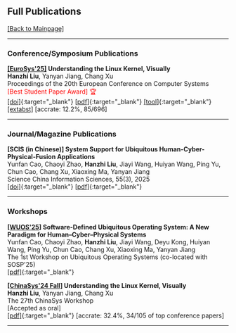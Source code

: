 ## Full Publications

[[Back to Mainpage]](/)

---

### Conference/Symposium Publications

**[[EuroSys'25]](https://2025.eurosys.org/index.html) Understanding the Linux Kernel, Visually** <br/>
**Hanzhi Liu**, Yanyan Jiang, Chang Xu <br/>
Proceedings of the 20th European Conference on Computer Systems <br/>
<span style="color:red">[Best Student Paper Award] 🏆</span> <br/>
[[doi]](https://doi.org/10.1145/3689031.3696095){:target="_blank"}
[[pdf]](/assets/papers/visualinux-eurosys25.pdf){:target="_blank"}
[[tool]](https://icsnju.github.io/visualinux/){:target="_blank"}
[[extabst]](/extabsts/visualinux.md)
[accrate: 12.2%, 85/696]

---

### Journal/Magazine Publications

**[SCIS (in Chinese)] System Support for Ubiquitous Human-Cyber-Physical-Fusion Applications** <br/>
Yunfan Cao, Chaoyi Zhao, **Hanzhi Liu**, Jiayi Wang, Huiyan Wang, Ping Yu, Chun Cao, Chang Xu, Xiaoxing Ma, Yanyan Jiang <br/>
Science China Information Sciences, 55(3), 2025 <br/>
[[doi]](https://doi.org/10.1360/SSI-2024-0338){:target="_blank"}
[[pdf]](/assets/papers/uos-scis25.pdf){:target="_blank"}

---

### Workshops

**[[WUOS'25]](https://ipads.se.sjtu.edu.cn/wuos/) Software-Defined Ubiquitous Operating System: A New Paradigm for Human–Cyber–Physical Systems** <br/>
Yunfan Cao, Chaoyi Zhao, **Hanzhi Liu**, Jiayi Wang, Deyu Kong, Huiyan Wang, Ping Yu, Chun Cao, Chang Xu, Xiaoxing Ma, Yanyan Jiang <br/>
The 1st Workshop on Ubiquitous Operating Systems (co-located with SOSP'25) <br/>
[[pdf]](/assets/papers/workshops/uos-wuos25.pdf){:target="_blank"}

**[[ChinaSys'24 Fall]](https://cnsys-2024fall.cn/) Understanding the Linux Kernel, Visually** <br/>
**Hanzhi Liu**, Yanyan Jiang, Chang Xu <br/>
The 27th ChinaSys Workshop <br/>
[Accepted as oral] <br/>
[[pdf]](/assets/papers/workshops/visualinux-chinasys24-fall.pdf){:target="_blank"}
[accrate: 32.4%, 34/105 of top conference papers]

---
